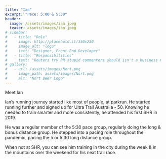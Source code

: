 ```yaml
---
title: "Ian"
excerpt: "Pace: 5:00 & 5:30"
header:
  image: /assets/images/ian.jpeg
  teaser: assets/images/ian.jpeg
# sidebar:
#   - title: "Role"
#     image: http://placehold.it/350x250
#     image_alt: "logo"
#     text: "Designer, Front-End Developer"
#   - title: "Responsibilities"
#     text: "Reuters try PR stupid commenters should isn't a business model"
# gallery:
#   - url: /assets/images/Nort.png
#     image_path: assets/images/Nort.png
#     alt: "Nort Beer Logo"
---
```


Meet Ian

Ian’s running journey started like most of people, at parkrun. He started running further and signed up for Ultra Trail Australia - 50. Knowing he needed to train smarter and more consistently, he attended his first SHR in 2019. 

He was a regular member of the 5:30 pace group, regularly doing the long & bonus distance group. He stepped into a pacing role throughout the pandemic, pacing the 5 or 5:30 long distance group.

When not at SHR, you can see him training in the city during the week & in the mountains over the weekend for his next trail race.